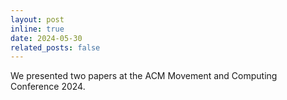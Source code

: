 ```yaml
---
layout: post
inline: true
date: 2024-05-30
related_posts: false
---
```


We presented two papers at the ACM Movement and Computing Conference 2024. [<i class="fa-solid fa-person"></i>](https://aicomparts.com/projects/2024-moco-singing/)   [<i class="fas fa-robot"></i>](https://aicomparts.com/projects/2024-moco-ergojr/)  